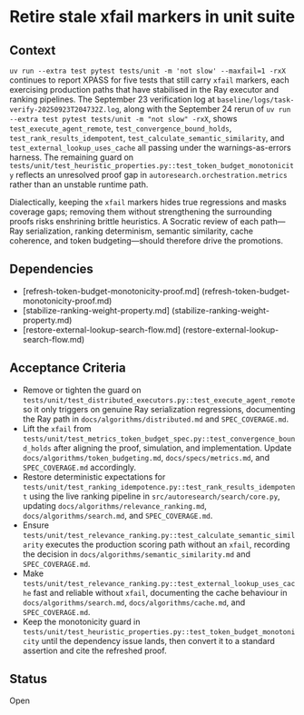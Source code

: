 # Retire stale xfail markers in unit suite

## Context
`uv run --extra test pytest tests/unit -m 'not slow' --maxfail=1 -rxX`
continues to report XPASS for five tests that still carry `xfail`
markers, each exercising production paths that have stabilised in the
Ray executor and ranking pipelines. The September 23 verification log at
`baseline/logs/task-verify-20250923T204732Z.log`, along with the
September 24 rerun of
`uv run --extra test pytest tests/unit -m "not slow" -rxX`, shows
`test_execute_agent_remote`, `test_convergence_bound_holds`,
`test_rank_results_idempotent`,
`test_calculate_semantic_similarity`, and
`test_external_lookup_uses_cache` all passing under the
warnings-as-errors harness. The remaining guard on
`tests/unit/test_heuristic_properties.py::test_token_budget_monotonicity`
reflects an unresolved proof gap in
`autoresearch.orchestration.metrics` rather than an unstable runtime
path.

Dialectically, keeping the `xfail` markers hides true regressions and
masks coverage gaps; removing them without strengthening the surrounding
proofs risks enshrining brittle heuristics. A Socratic review of each
path—Ray serialization, ranking determinism, semantic similarity, cache
coherence, and token budgeting—should therefore drive the promotions.

## Dependencies
- [refresh-token-budget-monotonicity-proof.md]
  (refresh-token-budget-monotonicity-proof.md)
- [stabilize-ranking-weight-property.md]
  (stabilize-ranking-weight-property.md)
- [restore-external-lookup-search-flow.md]
  (restore-external-lookup-search-flow.md)

## Acceptance Criteria
- Remove or tighten the guard on
  `tests/unit/test_distributed_executors.py::test_execute_agent_remote` so
  it only triggers on genuine Ray serialization regressions, documenting
  the Ray path in `docs/algorithms/distributed.md` and
  `SPEC_COVERAGE.md`.
- Lift the `xfail` from
  `tests/unit/test_metrics_token_budget_spec.py::test_convergence_bound_holds`
  after aligning the proof, simulation, and implementation. Update
  `docs/algorithms/token_budgeting.md`, `docs/specs/metrics.md`, and
  `SPEC_COVERAGE.md` accordingly.
- Restore deterministic expectations for
  `tests/unit/test_ranking_idempotence.py::test_rank_results_idempotent`
  using the live ranking pipeline in `src/autoresearch/search/core.py`,
  updating `docs/algorithms/relevance_ranking.md`,
  `docs/algorithms/search.md`, and `SPEC_COVERAGE.md`.
- Ensure
  `tests/unit/test_relevance_ranking.py::test_calculate_semantic_similarity`
  executes the production scoring path without an `xfail`, recording the
  decision in `docs/algorithms/semantic_similarity.md` and
  `SPEC_COVERAGE.md`.
- Make
  `tests/unit/test_relevance_ranking.py::test_external_lookup_uses_cache`
  fast and reliable without `xfail`, documenting the cache behaviour in
  `docs/algorithms/search.md`, `docs/algorithms/cache.md`, and
  `SPEC_COVERAGE.md`.
- Keep the monotonicity guard in
  `tests/unit/test_heuristic_properties.py::test_token_budget_monotonicity`
  until the dependency issue lands, then convert it to a standard
  assertion and cite the refreshed proof.

## Status
Open
